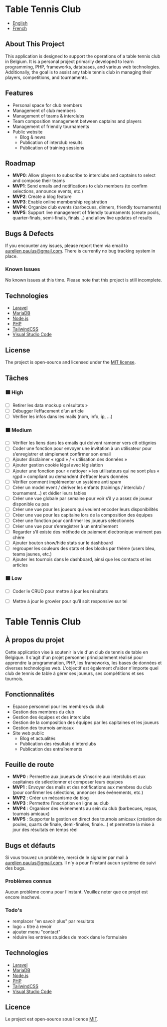 # Table Tennis Club

- [English](#about-this-project)
- [French](#à-propos-du-projet)

## About This Project

This application is designed to support the operations of a table tennis club in Belgium. It is a personal project primarily developed to learn programming, PHP, frameworks, databases, and various web technologies. Additionally, the goal is to assist any table tennis club in managing their players, competitions, and tournaments.

## Features

- Personal space for club members
- Management of club members
- Management of teams & interclubs
- Team composition management between captains and players
- Management of friendly tournaments
- Public website
  - Blog & news
  - Publication of interclub results
  - Publication of training sessions

## Roadmap

- **MVP0**: Allow players to subscribe to interclubs and captains to select and compose their teams
- **MVP1**: Send emails and notifications to club members (to confirm selections, announce events, etc.)
- **MVP2**: Create a blog feature
- **MVP3**: Enable online membership registration
- **MVP4**: Organize club events (barbecues, dinners, friendly tournaments)
- **MVP5**: Support live management of friendly tournaments (create pools, quarter-finals, semi-finals, finals...) and allow live updates of results

## Bugs & Defects

If you encounter any issues, please report them via email to aurelien.paulus@gmail.com. There is currently no bug tracking system in place.

### Known Issues

No known issues at this time. Please note that this project is still incomplete.

## Technologies

- [Laravel](https://laravel.com/)
- [MariaDB](https://mariadb.org/)
- [Node.js](https://nodejs.org/)
- [PHP](https://www.php.net/)
- [TailwindCSS](https://tailwindcss.com/)
- [Visual Studio Code](https://code.visualstudio.com/)

## License

The project is open-source and licensed under the [MIT license](https://opensource.org/licenses/MIT).

## Tâches

### 🟥 High
- [ ] Retirer les data mockup « résultats » <!-- labels: high, to do -->
- [ ] Débugger l’effacement d’un article <!-- labels: high, to do -->
- [ ] Vérifier les infos dans les mails (nom, info, ip, …) <!-- labels: high, to do -->

### 🟧 Medium
- [ ] Vérifier les liens dans les emails qui doivent ramener vers ctt ottignies <!-- labels: medium, to do -->
- [ ] Coder une fonction pour envoyer une invitation à un utilisateur pour s’enregistrer et simplement confirmer son email <!-- labels: medium, to do -->
- [ ] Ajouter disclaimer « rgpd » / « utilisation des données » <!-- labels: medium, to do -->
- [ ] Ajouter gestion cookie légal avec législation <!-- labels: medium, to do -->
- [ ] Ajouter une fonction pour « nettoyer » les utilisateurs qui ne sont plus « rgpd » compliant ou demandent d’effacer leurs données <!-- labels: medium, to do -->
- [ ] Vérifier comment implémenter un système anti spam <!-- labels: medium, to do -->
- [ ] Créer un model event / dériver les enfants (trainings / interclub / tournament…) et dédier leurs tables <!-- labels: medium, to do -->
- [ ] Créer une vue globale par semaine pour voir s’il y a assez de joueur disponible ou pas <!-- labels: medium, to do -->
- [ ] Créer une vue pour les joueurs qui veulent encoder leurs disponibilités <!-- labels: medium, to do -->
- [ ] Créer une vue pour les capitaine lors de la composition des équipes <!-- labels: medium, to do -->
- [ ] Créer une fonction pour confirmer les joueurs sélectionnés <!-- labels: medium, to do -->
- [ ] Créer une vue pour s’enregistrer à un entraînement <!-- labels: medium, to do -->
- [ ] Regarder s’il existe des méthode de paiement électronique vraiment pas chère <!-- labels: medium, to do -->
- [ ] Ajouter bouton show/hide stats sur le dashboard <!-- labels: medium, to do -->
- [ ] regrouper les couleurs des stats et des blocks par thème (users bleu, teams jaunes, etc.) <!-- labels: medium, to do -->
- [ ] Ajouter les tournois dans le dashboard, ainsi que les contacts et les articles <!-- labels: medium, to do -->

### 🟩 Low
- [ ] Coder le CRUD pour mettre à jour les résultats <!-- labels: low, to do -->
- [ ] Mettre à jour le growler pour qu’il soit responsive sur tel <!-- labels: low, to do -->


# Table Tennis Club

## À propos du projet

Cette application vise à soutenir la vie d'un club de tennis de table en Belgique. Il s'agit d'un projet personnel principalement réalisé pour apprendre la programmation, PHP, les frameworks, les bases de données et diverses technologies web. L'objectif est également d'aider n'importe quel club de tennis de table à gérer ses joueurs, ses compétitions et ses tournois.

## Fonctionnalités

- Espace personnel pour les membres du club
- Gestion des membres du club
- Gestion des équipes et des interclubs
- Gestion de la composition des équipes par les capitaines et les joueurs
- Gestion des tournois amicaux
- Site web public
  - Blog et actualités
  - Publication des résultats d'interclubs
  - Publication des entraînements

## Feuille de route

- **MVP0** : Permettre aux joueurs de s'inscrire aux interclubs et aux capitaines de sélectionner et composer leurs équipes
- **MVP1** : Envoyer des mails et des notifications aux membres du club (pour confirmer les sélections, annoncer des événements, etc.)
- **MVP2** : Créer un mécanisme de blog
- **MVP3** : Permettre l'inscription en ligne au club
- **MVP4** : Organiser des événements au sein du club (barbecues, repas, tournois amicaux)
- **MVP5** : Supporter la gestion en direct des tournois amicaux (création de poules, quarts de finale, demi-finales, finale...) et permettre la mise à jour des résultats en temps réel

## Bugs et défauts

Si vous trouvez un problème, merci de le signaler par mail à aurelien.paulus@gmail.com. Il n'y a pour l'instant aucun système de suivi des bugs.

### Problèmes connus

Aucun problème connu pour l'instant. Veuillez noter que ce projet est encore inachevé.

### Todo's
- remplacer "en savoir plus" par resultats
- logo + titre à revoir
- ajouter menu "contact"
- réduire les entrées stupides de mock dans le formulaire

## Technologies

- [Laravel](https://laravel.com/)
- [MariaDB](https://mariadb.org/)
- [Node.js](https://nodejs.org/fr)
- [PHP](https://www.php.net/)
- [TailwindCSS](https://tailwindcss.com/)
- [Visual Studio Code](https://code.visualstudio.com/)

## Licence

Le project est open-source sous licence [MIT](https://opensource.org/licenses/MIT).
